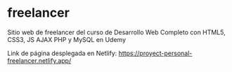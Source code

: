 # freelancer
Sitio web de freelancer del curso de Desarrollo Web Completo con HTML5, CSS3, JS AJAX PHP y MySQL en Udemy

Link de página desplegada en Netlify: https://proyect-personal-freelancer.netlify.app/
